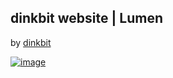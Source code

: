 ## dinkbit website | Lumen 

by [dinkbit](<http://dinkbit.com>)

[![image](http://dinkbit.com/images/firmadinkbit.png)](<http://dinkbit.com>)
